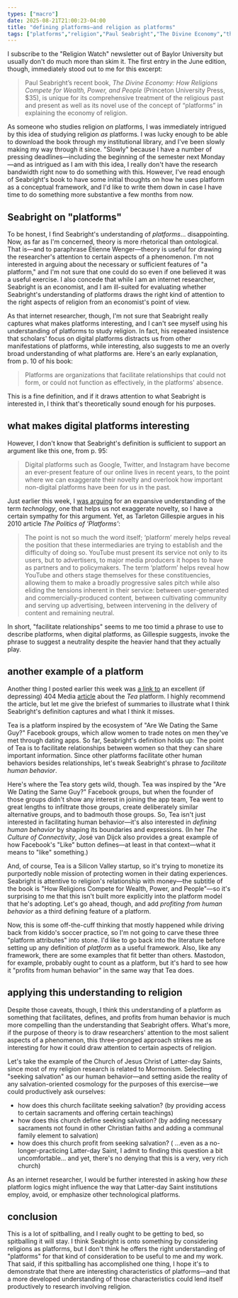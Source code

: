 ```yaml
---
types: ["macro"]
date: 2025-08-21T21:00:23-04:00
title: "defining platforms—and religion as platforms"
tags: ["platforms","religion","Paul Seabright","The Divine Economy","theory","Tea (app)","Mastodon","Church of Jesus Christ of Latter-day Saints"]
---
```

I subscribe to the "Religion Watch" newsletter out of Baylor University but usually don't do much more than skim it. The first entry in the June edition, though, immediately stood out to me for this excerpt: 

> Paul Seabright’s recent book, *The Divine Economy: How Religions Compete for Wealth, Power, and People* (Princeton University Press, $35), is unique for its comprehensive treatment of the religious past and present as well as its novel use of the concept of “platforms” in explaining the economy of religion.

As someone who studies religion *on* platforms, I was immediately intrigued by this idea of studying religion *as* platforms. I was lucky enough to be able to download the book through my institutional library, and I've been slowly making my way through it since. "Slowly" because I have a number of pressing deadlines—including the beginning of the semester next Monday—and as intrigued as I am with this idea, I really don't have the research bandwidth right now to do something with this. However, I've read enough of Seabright's book to have some initial thoughts on how he uses platform as a conceptual framework, and I'd like to write them down in case I have time to do something more substantive a few months from now. 

## Seabright on "platforms"

To be honest, I find Seabright's understanding of *platforms*... disappointing. Now, as far as I'm concerned, theory is more rhetorical than ontological. That is—and to paraphrase Étienne Wenger—theory is useful for drawing the researcher's attention to certain aspects of a phenomenon. I'm not interested in arguing about the necessary or sufficient features of "a platform," and I'm not sure that one could do so even if one believed it was a useful exercise. I also concede that while I am an internet researcher, Seabright is an economist, and I am ill-suited for evaluating whether Seabright's understanding of platforms draws the right kind of attention to the right aspects of religion from an economist's point of view.

As that internet researcher, though, I'm not sure that Seabright really captures what makes platforms interesting, and I can't see myself using his understanding of platforms to study religion. In fact, his repeated insistence that scholars' focus on digital platforms distracts us from other manifestations of platforms, while interesting, also suggests to me an overly broad understanding of what platforms are. Here's an early explanation, from p. 10 of his book:

> Platforms are organizations that facilitate relationships that could not form, or could not function as effectively, in the platforms' absence.

This is a fine definition, and if it draws attention to what Seabright is interested in, I think that's theoretically sound enough for his purposes. 

## what makes digital platforms interesting

However, I don't know that Seabright's definition is sufficient to support an argument like this one, from p. 95: 

> Digital platforms such as Google, Twitter, and Instagram have become an ever-present feature of our online lives in recent years, to the point where we can exaggerate their novelty and overlook how important non-digital platforms have been for us in the past.

Just earlier this week, I [was arguing](https://spencergreenhalgh.com/work/insisting-that-pencils-are-technology-is-not-necessarily-a-wiseass-move/) for an expansive understanding of the term *technology*, one that helps us not exaggerate novelty, so I have a certain sympathy for this argument. Yet, as Tarleton Gillespie argues in his 2010 article *The Politics of 'Platforms'*: 

> The point is not so much the word itself; ‘platform’ merely helps reveal the position that these intermediaries are trying to establish and the difficulty of doing so. YouTube must present its service not only to its users, but to advertisers, to major media producers it hopes to have as partners and to policymakers. The term ‘platform’ helps reveal how YouTube and others stage themselves for these constituencies, allowing them to make a broadly progressive sales pitch while also eliding the tensions inherent in their service: between user-generated and commercially-produced content, between cultivating community and serving up advertising, between intervening in the delivery of content and remaining neutral.

In short, "facilitate relationships" seems to me too timid a phrase to use to describe platforms, when digital platforms, as Gillespie suggests, invoke the phrase to suggest a neutrality despite the heavier hand that they actually play. 

## another example of a platform

Another thing I posted earlier this week was [a link to](https://spencergreenhalgh.com/work/2025-08-19-what-a/) an excellent (if depressing) 404 Media [article](https://www.404media.co/how-teas-founder-convinced-millions-of-women-to-spill-their-secrets-then-exposed-them-to-the-world/) about the *Tea* platform. I highly recommend the article, but let me give the briefest of summaries to illustrate what I think Seabright's definition captures and what I think it misses.

Tea is a platform inspired by the ecosystem of "Are We Dating the Same Guy?" Facebook groups, which allow women to trade notes on men they've met through dating apps. So far, Seabright's definition holds up: The point of Tea is to facilitate relationships between women so that they can share important information. Since other platforms facilitate other human behaviors besides relationships, let's tweak Seabright's phrase to *facilitate human behavior*. 

Here's where the Tea story gets wild, though. Tea was inspired by the "Are We Dating the Same Guy?" Facebook groups, but when the founder of those groups didn't show any interest in joining the app team, Tea went to great lengths to infiltrate those groups, create deliberately similar alternative groups, and to badmouth those groups. So, Tea isn't just interested in facilitating human behavior—it's also interested in *defining human behavior* by shaping its boundaries and expressions. (In her *The Culture of Connectivity*, José van Dijck also provides a great example of how Facebook's "Like" button defines—at least in that context—what it means to "like" something.)

And, of course, Tea is a Silicon Valley startup, so it's trying to monetize its purportedly noble mission of protecting women in their dating experiences. Seabright is attentive to religion's relationship with money—the subtitle of the book is "How Religions Compete for Wealth, Power, and People"—so it's surprising to me that this isn't built more explicitly into the platform model that he's adopting. Let's go ahead, though, and add *profiting from human behavior* as a third defining feature of a platform.

Now, this is some off-the-cuff thinking that mostly happened while driving back from kiddo's soccer practice, so I'm not going to carve these three "platform attributes" into stone. I'd like to go back into the literature before setting up any definition of *platform* as a useful framework. Also, like any framework, there are some examples that fit better than others. Mastodon, for example, probably ought to count as a platform, but it's hard to see how it "profits from human behavior" in the same way that Tea does. 

## applying this understanding to religion

Despite those caveats, though, I think this understanding of a platform as something that facilitates, defines, and profits from human behavior is much more compelling than the understanding that Seabright offers. What's more, if the purpose of theory is to draw researchers' attention to the most salient aspects of a phenomenon, this three-pronged approach strikes me as interesting for how it could draw attention to certain aspects of religion. 

Let's take the example of the Church of Jesus Christ of Latter-day Saints, since most of my religion research is related to Mormonism. Selecting "seeking salvation" as our human behavior—and setting aside the reality of any salvation-oriented cosmology for the purposes of this exercise—we could productively ask ourselves:

* how does this church facilitate seeking salvation? (by providing access to certain sacraments and offering certain teachings)
* how does this church define seeking salvation? (by adding necessary sacraments not found in other Christian faiths and adding a communal family element to salvation)
* how does this church profit from seeking salvation? ( ...even as a no-longer-practicing Latter-day Saint, I admit to finding this question a bit uncomfortable... and yet, there's no denying that this is a very, very rich church)

As an internet researcher, I would be further interested in asking how *these* platform logics might influence the way that Latter-day Saint institutions employ, avoid, or emphasize other technological platforms. 

## conclusion

This is a lot of spitballing, and I really ought to be getting to bed, so spitballing it will stay. I think Seabright is onto something by considering religions as platforms, but I don't think he offers the right understanding of "platforms" for that kind of consideration to be useful to me and my work. That said, if this spitballing has accomplished one thing, I hope it's to demonstrate that there are interesting characteristics of platforms—and that a more developed understanding of those characteristics could lend itself productively to research involving religion.